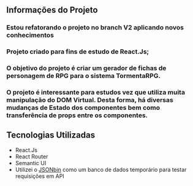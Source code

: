 ## Informações do Projeto
### Estou refatorando o projeto no branch V2 aplicando novos conhecimentos
### Projeto criado para fins de estudo de React.Js;
### O objetivo do projeto é criar um gerador de fichas de personagem de RPG para o sistema TormentaRPG.
### O projeto é interessante para estudos vez que utiliza muita manipulação do DOM Virtual. Desta forma, há diversas mudanças de Estado dos componentes bem como transferência de props entre os componentes.
## Tecnologias Utilizadas
- React.Js
- React Router
- Semantic UI
- Utilizei o [JSONbin](https://jsonbin.io/) como um banco de dados temporário para testar requisições em API
